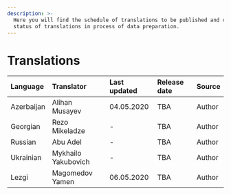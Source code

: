 ```yaml
---
description: >-
  Here you will find the schedule of translations to be published and current
  status of translations in process of data preparation.
---
```


# Translations

| Language | Translator | Last updated | Release date | Source |
| :--- | :--- | :--- | :--- | :--- |
| Azerbaijan | Alihan Musayev | 04.05.2020 | TBA | Author |
| Georgian | Rezo Mikeladze | - | TBA | Author |
| Russian | Abu Adel | - | TBA | Author |
| Ukrainian | Mykhailo Yakubovich | - | TBA | Author |
| Lezgi | Magomedov Yamen | 06.05.2020 | TBA | Author |



